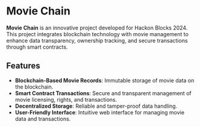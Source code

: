 # Movie Chain

**Movie Chain** is an innovative project developed for Hackon Blocks 2024. This project integrates blockchain technology with movie management to enhance data transparency, ownership tracking, and secure transactions through smart contracts.

## Features

- **Blockchain-Based Movie Records**: Immutable storage of movie data on the blockchain.
- **Smart Contract Transactions**: Secure and transparent management of movie licensing, rights, and transactions.
- **Decentralized Storage**: Reliable and tamper-proof data handling.
- **User-Friendly Interface**: Intuitive web interface for managing movie data and transactions.
